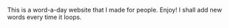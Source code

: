 This is a word-a-day website that I made for people. Enjoy! I shall add new words every time it loops.
